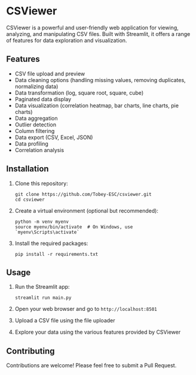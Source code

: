 # CSViewer

CSViewer is a powerful and user-friendly web application for viewing, analyzing, and manipulating CSV files. Built with Streamlit, it offers a range of features for data exploration and visualization.

## Features

- CSV file upload and preview
- Data cleaning options (handling missing values, removing duplicates, normalizing data)
- Data transformation (log, square root, square, cube)
- Paginated data display
- Data visualization (correlation heatmap, bar charts, line charts, pie charts)
- Data aggregation
- Outlier detection
- Column filtering
- Data export (CSV, Excel, JSON)
- Data profiling
- Correlation analysis

## Installation

1. Clone this repository:
   ```
   git clone https://github.com/Tobey-ESC/csviewer.git
   cd csviewer
   ```

2. Create a virtual environment (optional but recommended):
   ```
   python -m venv myenv
   source myenv/bin/activate  # On Windows, use `myenv\Scripts\activate`
   ```

3. Install the required packages:
   ```
   pip install -r requirements.txt
   ```

## Usage

1. Run the Streamlit app:
   ```
   streamlit run main.py
   ```

2. Open your web browser and go to `http://localhost:8501`

3. Upload a CSV file using the file uploader

4. Explore your data using the various features provided by CSViewer

## Contributing

Contributions are welcome! Please feel free to submit a Pull Request.
